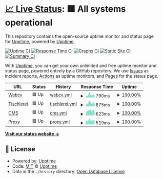 # [📈 Live Status](https://upptime.github.io/upptime): <!--live status--> **🟩 All systems operational**

This repository contains the open-source uptime monitor and status page for [Upptime](https://upptime.js.org), powered by [Upptime](https://github.com/upptime/upptime).

[![Uptime CI](https://github.com/b-urb/upptime/workflows/Uptime%20CI/badge.svg)](https://github.com/b-urb/upptime/actions?query=workflow%3A%22Uptime+CI%22)
[![Response Time CI](https://github.com/b-urb/upptime/workflows/Response%20Time%20CI/badge.svg)](https://github.com/b-urb/upptime/actions?query=workflow%3A%22Response+Time+CI%22)
[![Graphs CI](https://github.com/b-urb/upptime/workflows/Graphs%20CI/badge.svg)](https://github.com/b-urb/upptime/actions?query=workflow%3A%22Graphs+CI%22)
[![Static Site CI](https://github.com/b-urb/upptime/workflows/Static%20Site%20CI/badge.svg)](https://github.com/b-urb/upptime/actions?query=workflow%3A%22Static+Site+CI%22)
[![Summary CI](https://github.com/b-urb/upptime/workflows/Summary%20CI/badge.svg)](https://github.com/b-urb/upptime/actions?query=workflow%3A%22Summary+CI%22)

With [Upptime](https://upptime.js.org), you can get your own unlimited and free uptime monitor and status page, powered entirely by a GitHub repository. We use [Issues](https://github.com/upptime/upptime/issues) as incident reports, [Actions](https://github.com/b-urb/upptime/actions) as uptime monitors, and [Pages](https://upptime.github.io/upptime) for the status page.

<!--start: status pages-->
<!-- This summary is generated by Upptime (https://github.com/upptime/upptime) -->
<!-- Do not edit this manually, your changes will be overwritten -->
<!-- prettier-ignore -->
| URL | Status | History | Response Time | Uptime |
| --- | ------ | ------- | ------------- | ------ |
| <img alt="" src="https://icons.duckduckgo.com/ip3/burban.me.ico" height="13"> [Webcv](https://burban.me) | 🟩 Up | [webcv.yml](https://github.com/B-urb/upptime/commits/HEAD/history/webcv.yml) | <details><summary><img alt="Response time graph" src="./graphs/webcv/response-time-week.png" height="20"> 790ms</summary><br><a href="https://b-urb.github.io/upptime/history/webcv"><img alt="Response time 675" src="https://img.shields.io/endpoint?url=https%3A%2F%2Fraw.githubusercontent.com%2FB-urb%2Fupptime%2FHEAD%2Fapi%2Fwebcv%2Fresponse-time.json"></a><br><a href="https://b-urb.github.io/upptime/history/webcv"><img alt="24-hour response time 611" src="https://img.shields.io/endpoint?url=https%3A%2F%2Fraw.githubusercontent.com%2FB-urb%2Fupptime%2FHEAD%2Fapi%2Fwebcv%2Fresponse-time-day.json"></a><br><a href="https://b-urb.github.io/upptime/history/webcv"><img alt="7-day response time 790" src="https://img.shields.io/endpoint?url=https%3A%2F%2Fraw.githubusercontent.com%2FB-urb%2Fupptime%2FHEAD%2Fapi%2Fwebcv%2Fresponse-time-week.json"></a><br><a href="https://b-urb.github.io/upptime/history/webcv"><img alt="30-day response time 696" src="https://img.shields.io/endpoint?url=https%3A%2F%2Fraw.githubusercontent.com%2FB-urb%2Fupptime%2FHEAD%2Fapi%2Fwebcv%2Fresponse-time-month.json"></a><br><a href="https://b-urb.github.io/upptime/history/webcv"><img alt="1-year response time 675" src="https://img.shields.io/endpoint?url=https%3A%2F%2Fraw.githubusercontent.com%2FB-urb%2Fupptime%2FHEAD%2Fapi%2Fwebcv%2Fresponse-time-year.json"></a></details> | <details><summary><a href="https://b-urb.github.io/upptime/history/webcv">100.00%</a></summary><a href="https://b-urb.github.io/upptime/history/webcv"><img alt="All-time uptime 99.95%" src="https://img.shields.io/endpoint?url=https%3A%2F%2Fraw.githubusercontent.com%2FB-urb%2Fupptime%2FHEAD%2Fapi%2Fwebcv%2Fuptime.json"></a><br><a href="https://b-urb.github.io/upptime/history/webcv"><img alt="24-hour uptime 100.00%" src="https://img.shields.io/endpoint?url=https%3A%2F%2Fraw.githubusercontent.com%2FB-urb%2Fupptime%2FHEAD%2Fapi%2Fwebcv%2Fuptime-day.json"></a><br><a href="https://b-urb.github.io/upptime/history/webcv"><img alt="7-day uptime 100.00%" src="https://img.shields.io/endpoint?url=https%3A%2F%2Fraw.githubusercontent.com%2FB-urb%2Fupptime%2FHEAD%2Fapi%2Fwebcv%2Fuptime-week.json"></a><br><a href="https://b-urb.github.io/upptime/history/webcv"><img alt="30-day uptime 99.85%" src="https://img.shields.io/endpoint?url=https%3A%2F%2Fraw.githubusercontent.com%2FB-urb%2Fupptime%2FHEAD%2Fapi%2Fwebcv%2Fuptime-month.json"></a><br><a href="https://b-urb.github.io/upptime/history/webcv"><img alt="1-year uptime 99.95%" src="https://img.shields.io/endpoint?url=https%3A%2F%2Fraw.githubusercontent.com%2FB-urb%2Fupptime%2FHEAD%2Fapi%2Fwebcv%2Fuptime-year.json"></a></details>
| <img alt="" src="https://icons.duckduckgo.com/ip3/tischlerei-bahrenberg.de.ico" height="13"> [Tischlerei](https://tischlerei-bahrenberg.de) | 🟩 Up | [tischlerei.yml](https://github.com/B-urb/upptime/commits/HEAD/history/tischlerei.yml) | <details><summary><img alt="Response time graph" src="./graphs/tischlerei/response-time-week.png" height="20"> 875ms</summary><br><a href="https://b-urb.github.io/upptime/history/tischlerei"><img alt="Response time 890" src="https://img.shields.io/endpoint?url=https%3A%2F%2Fraw.githubusercontent.com%2FB-urb%2Fupptime%2FHEAD%2Fapi%2Ftischlerei%2Fresponse-time.json"></a><br><a href="https://b-urb.github.io/upptime/history/tischlerei"><img alt="24-hour response time 659" src="https://img.shields.io/endpoint?url=https%3A%2F%2Fraw.githubusercontent.com%2FB-urb%2Fupptime%2FHEAD%2Fapi%2Ftischlerei%2Fresponse-time-day.json"></a><br><a href="https://b-urb.github.io/upptime/history/tischlerei"><img alt="7-day response time 875" src="https://img.shields.io/endpoint?url=https%3A%2F%2Fraw.githubusercontent.com%2FB-urb%2Fupptime%2FHEAD%2Fapi%2Ftischlerei%2Fresponse-time-week.json"></a><br><a href="https://b-urb.github.io/upptime/history/tischlerei"><img alt="30-day response time 872" src="https://img.shields.io/endpoint?url=https%3A%2F%2Fraw.githubusercontent.com%2FB-urb%2Fupptime%2FHEAD%2Fapi%2Ftischlerei%2Fresponse-time-month.json"></a><br><a href="https://b-urb.github.io/upptime/history/tischlerei"><img alt="1-year response time 890" src="https://img.shields.io/endpoint?url=https%3A%2F%2Fraw.githubusercontent.com%2FB-urb%2Fupptime%2FHEAD%2Fapi%2Ftischlerei%2Fresponse-time-year.json"></a></details> | <details><summary><a href="https://b-urb.github.io/upptime/history/tischlerei">100.00%</a></summary><a href="https://b-urb.github.io/upptime/history/tischlerei"><img alt="All-time uptime 99.94%" src="https://img.shields.io/endpoint?url=https%3A%2F%2Fraw.githubusercontent.com%2FB-urb%2Fupptime%2FHEAD%2Fapi%2Ftischlerei%2Fuptime.json"></a><br><a href="https://b-urb.github.io/upptime/history/tischlerei"><img alt="24-hour uptime 100.00%" src="https://img.shields.io/endpoint?url=https%3A%2F%2Fraw.githubusercontent.com%2FB-urb%2Fupptime%2FHEAD%2Fapi%2Ftischlerei%2Fuptime-day.json"></a><br><a href="https://b-urb.github.io/upptime/history/tischlerei"><img alt="7-day uptime 100.00%" src="https://img.shields.io/endpoint?url=https%3A%2F%2Fraw.githubusercontent.com%2FB-urb%2Fupptime%2FHEAD%2Fapi%2Ftischlerei%2Fuptime-week.json"></a><br><a href="https://b-urb.github.io/upptime/history/tischlerei"><img alt="30-day uptime 99.84%" src="https://img.shields.io/endpoint?url=https%3A%2F%2Fraw.githubusercontent.com%2FB-urb%2Fupptime%2FHEAD%2Fapi%2Ftischlerei%2Fuptime-month.json"></a><br><a href="https://b-urb.github.io/upptime/history/tischlerei"><img alt="1-year uptime 99.94%" src="https://img.shields.io/endpoint?url=https%3A%2F%2Fraw.githubusercontent.com%2FB-urb%2Fupptime%2FHEAD%2Fapi%2Ftischlerei%2Fuptime-year.json"></a></details>
| <img alt="" src="https://icons.duckduckgo.com/ip3/cms.tecios.de.ico" height="13"> [CMS](https://cms.tecios.de) | 🟩 Up | [cms.yml](https://github.com/B-urb/upptime/commits/HEAD/history/cms.yml) | <details><summary><img alt="Response time graph" src="./graphs/cms/response-time-week.png" height="20"> 623ms</summary><br><a href="https://b-urb.github.io/upptime/history/cms"><img alt="Response time 629" src="https://img.shields.io/endpoint?url=https%3A%2F%2Fraw.githubusercontent.com%2FB-urb%2Fupptime%2FHEAD%2Fapi%2Fcms%2Fresponse-time.json"></a><br><a href="https://b-urb.github.io/upptime/history/cms"><img alt="24-hour response time 473" src="https://img.shields.io/endpoint?url=https%3A%2F%2Fraw.githubusercontent.com%2FB-urb%2Fupptime%2FHEAD%2Fapi%2Fcms%2Fresponse-time-day.json"></a><br><a href="https://b-urb.github.io/upptime/history/cms"><img alt="7-day response time 623" src="https://img.shields.io/endpoint?url=https%3A%2F%2Fraw.githubusercontent.com%2FB-urb%2Fupptime%2FHEAD%2Fapi%2Fcms%2Fresponse-time-week.json"></a><br><a href="https://b-urb.github.io/upptime/history/cms"><img alt="30-day response time 624" src="https://img.shields.io/endpoint?url=https%3A%2F%2Fraw.githubusercontent.com%2FB-urb%2Fupptime%2FHEAD%2Fapi%2Fcms%2Fresponse-time-month.json"></a><br><a href="https://b-urb.github.io/upptime/history/cms"><img alt="1-year response time 629" src="https://img.shields.io/endpoint?url=https%3A%2F%2Fraw.githubusercontent.com%2FB-urb%2Fupptime%2FHEAD%2Fapi%2Fcms%2Fresponse-time-year.json"></a></details> | <details><summary><a href="https://b-urb.github.io/upptime/history/cms">100.00%</a></summary><a href="https://b-urb.github.io/upptime/history/cms"><img alt="All-time uptime 99.73%" src="https://img.shields.io/endpoint?url=https%3A%2F%2Fraw.githubusercontent.com%2FB-urb%2Fupptime%2FHEAD%2Fapi%2Fcms%2Fuptime.json"></a><br><a href="https://b-urb.github.io/upptime/history/cms"><img alt="24-hour uptime 100.00%" src="https://img.shields.io/endpoint?url=https%3A%2F%2Fraw.githubusercontent.com%2FB-urb%2Fupptime%2FHEAD%2Fapi%2Fcms%2Fuptime-day.json"></a><br><a href="https://b-urb.github.io/upptime/history/cms"><img alt="7-day uptime 100.00%" src="https://img.shields.io/endpoint?url=https%3A%2F%2Fraw.githubusercontent.com%2FB-urb%2Fupptime%2FHEAD%2Fapi%2Fcms%2Fuptime-week.json"></a><br><a href="https://b-urb.github.io/upptime/history/cms"><img alt="30-day uptime 99.94%" src="https://img.shields.io/endpoint?url=https%3A%2F%2Fraw.githubusercontent.com%2FB-urb%2Fupptime%2FHEAD%2Fapi%2Fcms%2Fuptime-month.json"></a><br><a href="https://b-urb.github.io/upptime/history/cms"><img alt="1-year uptime 99.73%" src="https://img.shields.io/endpoint?url=https%3A%2F%2Fraw.githubusercontent.com%2FB-urb%2Fupptime%2FHEAD%2Fapi%2Fcms%2Fuptime-year.json"></a></details>
| <img alt="" src="https://icons.duckduckgo.com/ip3/voyage.burban.me.ico" height="13"> [Proxy](https://voyage.burban.me) | 🟩 Up | [proxy.yml](https://github.com/B-urb/upptime/commits/HEAD/history/proxy.yml) | <details><summary><img alt="Response time graph" src="./graphs/proxy/response-time-week.png" height="20"> 519ms</summary><br><a href="https://b-urb.github.io/upptime/history/proxy"><img alt="Response time 741" src="https://img.shields.io/endpoint?url=https%3A%2F%2Fraw.githubusercontent.com%2FB-urb%2Fupptime%2FHEAD%2Fapi%2Fproxy%2Fresponse-time.json"></a><br><a href="https://b-urb.github.io/upptime/history/proxy"><img alt="24-hour response time 479" src="https://img.shields.io/endpoint?url=https%3A%2F%2Fraw.githubusercontent.com%2FB-urb%2Fupptime%2FHEAD%2Fapi%2Fproxy%2Fresponse-time-day.json"></a><br><a href="https://b-urb.github.io/upptime/history/proxy"><img alt="7-day response time 519" src="https://img.shields.io/endpoint?url=https%3A%2F%2Fraw.githubusercontent.com%2FB-urb%2Fupptime%2FHEAD%2Fapi%2Fproxy%2Fresponse-time-week.json"></a><br><a href="https://b-urb.github.io/upptime/history/proxy"><img alt="30-day response time 1091" src="https://img.shields.io/endpoint?url=https%3A%2F%2Fraw.githubusercontent.com%2FB-urb%2Fupptime%2FHEAD%2Fapi%2Fproxy%2Fresponse-time-month.json"></a><br><a href="https://b-urb.github.io/upptime/history/proxy"><img alt="1-year response time 741" src="https://img.shields.io/endpoint?url=https%3A%2F%2Fraw.githubusercontent.com%2FB-urb%2Fupptime%2FHEAD%2Fapi%2Fproxy%2Fresponse-time-year.json"></a></details> | <details><summary><a href="https://b-urb.github.io/upptime/history/proxy">100.00%</a></summary><a href="https://b-urb.github.io/upptime/history/proxy"><img alt="All-time uptime 97.89%" src="https://img.shields.io/endpoint?url=https%3A%2F%2Fraw.githubusercontent.com%2FB-urb%2Fupptime%2FHEAD%2Fapi%2Fproxy%2Fuptime.json"></a><br><a href="https://b-urb.github.io/upptime/history/proxy"><img alt="24-hour uptime 100.00%" src="https://img.shields.io/endpoint?url=https%3A%2F%2Fraw.githubusercontent.com%2FB-urb%2Fupptime%2FHEAD%2Fapi%2Fproxy%2Fuptime-day.json"></a><br><a href="https://b-urb.github.io/upptime/history/proxy"><img alt="7-day uptime 100.00%" src="https://img.shields.io/endpoint?url=https%3A%2F%2Fraw.githubusercontent.com%2FB-urb%2Fupptime%2FHEAD%2Fapi%2Fproxy%2Fuptime-week.json"></a><br><a href="https://b-urb.github.io/upptime/history/proxy"><img alt="30-day uptime 99.86%" src="https://img.shields.io/endpoint?url=https%3A%2F%2Fraw.githubusercontent.com%2FB-urb%2Fupptime%2FHEAD%2Fapi%2Fproxy%2Fuptime-month.json"></a><br><a href="https://b-urb.github.io/upptime/history/proxy"><img alt="1-year uptime 97.89%" src="https://img.shields.io/endpoint?url=https%3A%2F%2Fraw.githubusercontent.com%2FB-urb%2Fupptime%2FHEAD%2Fapi%2Fproxy%2Fuptime-year.json"></a></details>

<!--end: status pages-->

[**Visit our status website →**](https://upptime.github.io/upptime)

## 📄 License

- Powered by: [Upptime](https://github.com/upptime/upptime)
- Code: [MIT](./LICENSE) © [Upptime](https://upptime.js.org)
- Data in the `./history` directory: [Open Database License](https://opendatacommons.org/licenses/odbl/1-0/)
